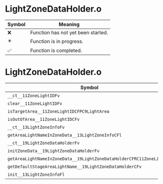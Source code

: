 # LightZoneDataHolder.o
| Symbol | Meaning 
| ------------- | ------------- 
| :x: | Function has not yet been started. 
| :eight_pointed_black_star: | Function is in progress. 
| :white_check_mark: | Function is completed. 


# LightZoneDataHolder.o
| Symbol | Decompiled? |
| ------------- | ------------- |
| `__ct__11ZoneLightIDFv` | :white_check_mark: |
| `clear__11ZoneLightIDFv` | :white_check_mark: |
| `isTargetArea__11ZoneLightIDCFPC9LightArea` | :white_check_mark: |
| `isOutOfArea__11ZoneLightIDCFv` | :white_check_mark: |
| `__ct__13LightZoneInfoFv` | :white_check_mark: |
| `getAreaLightNameInZoneData__13LightZoneInfoCFl` | :white_check_mark: |
| `__ct__19LightZoneDataHolderFv` | :white_check_mark: |
| `initZoneData__19LightZoneDataHolderFv` | :white_check_mark: |
| `getAreaLightNameInZoneData__19LightZoneDataHolderCFRC11ZoneLightID` | :white_check_mark: |
| `getDefaultStageAreaLightName__19LightZoneDataHolderCFv` | :white_check_mark: |
| `init__13LightZoneInfoFl` | :white_check_mark: |
